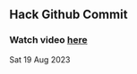 
 ## Hack Github Commit 
 ### Watch video <a href="https://www.youtube.com">here</a> 
 Sat 19 Aug 2023 
